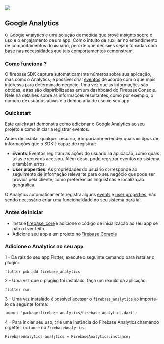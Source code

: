 <div align="center">
  <img src="">
</div>
<br>

<img src="https://img.shields.io/badge/Firebase-F6C915?style=for-the-badge&logo=firebase&logoColor=black"/>

<h2>Google Analytics</h2>

O Google Analytics é uma solução de medida que provê insights sobre o uso e o engajamento de um app. Com o intuito de auxiliar no entendimento de comportamentos do usuário, permite que decisões sejam tomadas com base nas necessidades que tais comportamentos demonstram.

<h3>Como funciona ?</h3>

O firebase SDK captura automaticamente números sobre sua aplicação, mas como o Analytics, é possível criar [eventos](https://support.google.com/firebase/answer/9234069?visit_id=638212277264765325-3351094573&rd=1) de acordo com o que mais interessa para determinado negócio. Uma vez que as informações são obtidas, estas são dispinibilizadas em um dashboard do Firebase Console. Nele há detalhes sobre as informações resultantes, como por exemplo, o número de usuários ativos e a demografia de uso do seu app.

<h3>Quickstart</h3>

Este quickstart demonstra como adicionar o Google Analytics ao seu projeto e como iniciar a registrar eventos.

Antes de instalar qualquer recurso, é importante entender quais os tipos de informações que o SDK é capaz de registrar:

- <b>Events</b>: Eventos registam as ações do usuário na aplicação, como quais telas e recusros acessou. Além disso, pode registrar eventos do sistema e também erros.
- <b>User properties</b>: As propriedades do usuário corresponde ao seguimento de informação relevante para o seu negócio que pode ser provida pela cliente, como preferências linguísticas e localização geográfica.

O Analytics automaticamente registra alguns [events](https://support.google.com/firebase/answer/9234069?visit_id=638212277264765325-3351094573&rd=1) e [user properties](https://support.google.com/firebase/answer/6317486), não sendo necessário criar uma funcionalidade no seu sistema para tal.

<h3>Antes de iniciar</h3>

- Instale [firebase_core](https://firebase.google.com/docs/flutter/setup) e adicione o código de inicialização ao seu app se não o tiver feito.
- Adicione seu app a um projeto no [Firebase Console](https://console.firebase.google.com/?_gl=1*1etj5gf*_ga*MTUwMzYzMzQ2OS4xNjU2OTYwMDM2*_ga_CW55HF8NVT*MTY4NTYyNzAzOS4xMy4xLjE2ODU2MzA4ODYuMC4wLjA.)

<h3>Adicione o Analytics ao seu app</h3>

1 - Da raiz do seu app Flutter, execute o seguinte comando para instalar o plugin:

    flutter pub add firebase_analytics

2 - Uma vez que o pluging foi instalado, faça um rebuild da aplicação:

    flutter run

3 - Uma vez instalado é possível acessar o `firebase_analytics` ao importa-lo da seguinte forma:

    import 'package:firebase_analytics/firebase_analytics.dart';

4 - Para iniciar seu uso, crie uma instância do Firebase Analytics chamando o getter `instance` no `FirebaseAnalytics`:

    FirebaseAnalytics analytics = FirebaseAnalytics.instance;
